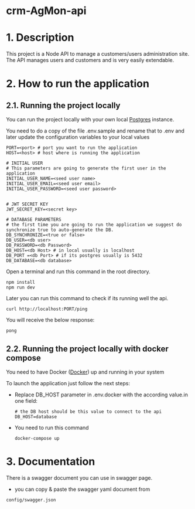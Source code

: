 # crm-AgMon-api

# 1. Description
This project is a Node API to manage a customers/users administration site. The API manages users and customers and is very easily extendable.

# 2. How to run the application

## 2.1. Running the project locally
You can run the project locally with your own local [Postgres](https://www.postgresql.org) instance.

You need to do a copy of the file .env.sample and rename that to .env and later update the configuration variables to your local values


```
PORT=<port> # port you want to run the application
HOST=<host> # host where is running the application

# INITIAL USER
# This parameters are going to generate the first user in the application 
INITIAL_USER_NAME=<seed user name> 
INITIAL_USER_EMAIL=<seed user email>
INITIAL_USER_PASSWORD=<seed user password>


# JWT SECRET KEY
JWT_SECRET_KEY=<secret key>

# DATABASE PARAMETERS
# the first time you are going to run the application we suggest do synchronize true to auto-generate the DB.
DB_SYNCHRONIZE=<true or false>
DB_USER=<db user>
DB_PASSWORD=<db Password>
DB_HOST=<db Host> # in local usually is localhost
DB_PORT =<db Port> # if its postgres usually is 5432
DB_DATABASE=<db database>
```

Open a terminal and run this command in the root directory.

```
npm install
npm run dev
```

Later you can run this command to check if its running well the api.

```
curl http://localhost:PORT/ping
```
You will receive the below response: 
```
pong
```

## 2.2. Running the project locally with docker compose
You need to have Docker ([Docker](https://www.docker.com/)) up and running in your system

To launch the application just follow the next steps:

- Replace DB_HOST parameter in .env.docker with the according value.in one field:
  ```
  # the DB host should be this value to connect to the api
  DB_HOST=database
  ``` 

- You need to run this command
  ```
  docker-compose up
  ```
 

 # 3. Documentation
There is a swagger document you can use in swagger page.
 - you can copy & paste the swagger yaml document from
```
config/swagger.json
```

